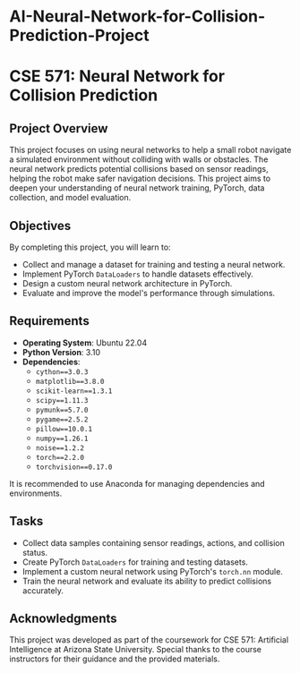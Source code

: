 # AI-Neural-Network-for-Collision-Prediction-Project
# CSE 571: Neural Network for Collision Prediction

## Project Overview
This project focuses on using neural networks to help a small robot navigate a simulated environment without colliding with walls or obstacles. The neural network predicts potential collisions based on sensor readings, helping the robot make safer navigation decisions. This project aims to deepen your understanding of neural network training, PyTorch, data collection, and model evaluation.

## Objectives
By completing this project, you will learn to:
- Collect and manage a dataset for training and testing a neural network.
- Implement PyTorch `DataLoaders` to handle datasets effectively.
- Design a custom neural network architecture in PyTorch.
- Evaluate and improve the model's performance through simulations.

## Requirements
- **Operating System**: Ubuntu 22.04
- **Python Version**: 3.10
- **Dependencies**:
  - `cython==3.0.3`
  - `matplotlib==3.8.0`
  - `scikit-learn==1.3.1`
  - `scipy==1.11.3`
  - `pymunk==5.7.0`
  - `pygame==2.5.2`
  - `pillow==10.0.1`
  - `numpy==1.26.1`
  - `noise==1.2.2`
  - `torch==2.2.0`
  - `torchvision==0.17.0`

It is recommended to use Anaconda for managing dependencies and environments.

## Tasks
- Collect data samples containing sensor readings, actions, and collision status.
- Create PyTorch `DataLoaders` for training and testing datasets.
- Implement a custom neural network using PyTorch's `torch.nn` module.
- Train the neural network and evaluate its ability to predict collisions accurately.

## Acknowledgments
This project was developed as part of the coursework for CSE 571: Artificial Intelligence at Arizona State University. Special thanks to the course instructors for their guidance and the provided materials.

